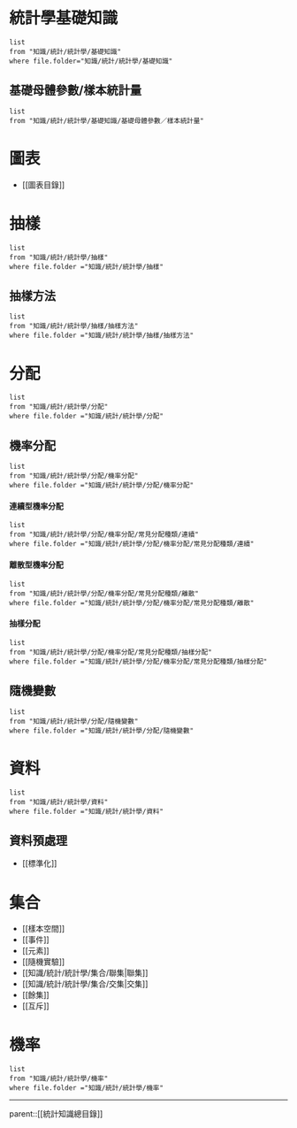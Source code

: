 # 統計學基礎知識
```dataview
list
from "知識/統計/統計學/基礎知識"
where file.folder="知識/統計/統計學/基礎知識"
```
## 基礎母體參數/樣本統計量
```dataview
list
from "知識/統計/統計學/基礎知識/基礎母體參數／樣本統計量"
```
# 圖表
- [[圖表目錄]]
# 抽樣
```dataview
list
from "知識/統計/統計學/抽樣"
where file.folder ="知識/統計/統計學/抽樣"
```
## 抽樣方法
```dataview
list
from "知識/統計/統計學/抽樣/抽樣方法"
where file.folder ="知識/統計/統計學/抽樣/抽樣方法"
```
# 分配
```dataview
list
from "知識/統計/統計學/分配"
where file.folder ="知識/統計/統計學/分配"
```
## 機率分配
```dataview
list
from "知識/統計/統計學/分配/機率分配"
where file.folder ="知識/統計/統計學/分配/機率分配"
```
#### 連續型機率分配
```dataview
list
from "知識/統計/統計學/分配/機率分配/常見分配種類/連續"
where file.folder ="知識/統計/統計學/分配/機率分配/常見分配種類/連續"
```
#### 離散型機率分配
```dataview
list
from "知識/統計/統計學/分配/機率分配/常見分配種類/離散"
where file.folder ="知識/統計/統計學/分配/機率分配/常見分配種類/離散"
```
#### 抽樣分配
```dataview
list
from "知識/統計/統計學/分配/機率分配/常見分配種類/抽樣分配"
where file.folder ="知識/統計/統計學/分配/機率分配/常見分配種類/抽樣分配"
```
## 隨機變數
```dataview
list
from "知識/統計/統計學/分配/隨機變數"
where file.folder ="知識/統計/統計學/分配/隨機變數"
```
# 資料
```dataview
list
from "知識/統計/統計學/資料"
where file.folder ="知識/統計/統計學/資料"
```
## 資料預處理
- [[標準化]]
# 集合
- [[樣本空間]]
- [[事件]]
- [[元素]]
- [[隨機實驗]]
- [[知識/統計/統計學/集合/聯集|聯集]]
- [[知識/統計/統計學/集合/交集|交集]]
- [[餘集]]
- [[互斥]]
# 機率
```dataview
list
from "知識/統計/統計學/機率"
where file.folder ="知識/統計/統計學/機率"
```
- - -
parent::[[統計知識總目錄]]